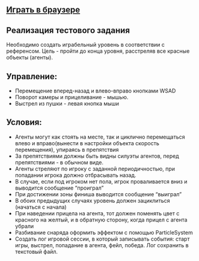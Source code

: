 ## [Играть в браузере](https://0limpik.github.io/TestShooter/)
## Реализация тестового задания

Необходимо создать играбельный уровень в соответствии с референсом.
Цель - пройти до конца уровня, расстреляв все красные объекты (агенты).
## Управление:
- Перемещение вперед-назад и влево-вправо кнопками WSAD
- Поворот камеры и прицеливание - мышью.
- Выстрел из пушки - левая кнопка мыши

## Условия:
- Агенты могут как стоять на месте, так и циклично перемещаться влево и вправо(вынести в
настройки объекта скорость перемещения), упираясь в препятствия
- За препятствиями должны быть видны силуэты агентов, перед препятствиями - в обычном
виде.
- Агенты стреляют по игроку с заданной периодичностью, при попадании игрока должно
отбрасывать назад.
- В случае, если под игроком нет пола, игрок проваливается вниз и выводится сообщение
“проиграл”
- При достижении зоны финиша выводится сообщение “выиграл”
- В обоих предыдущих случаях уровень должен зациклиться (начаться с начала)
- При наведении прицела на агента, тот должен поменять цвет с красного на желтый, и в
обратную сторону, когда прицел с агента убрали
- Разбивание снаряда оформить эффектом с помощью ParticleSystem
- Создать лог игровой сессии, в который записывать события: старт игры, выстрел,
попадание в агента, фейл, победа. Лог сохранить в текстовый файл.
